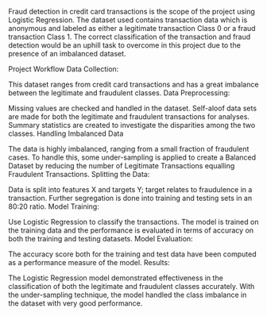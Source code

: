 Fraud detection in credit card transactions is the scope of the project using Logistic Regression. The dataset used contains transaction data which is anonymous and labeled as either a legitimate transaction Class 0 or a fraud transaction Class 1. The correct classification of the transaction and fraud detection would be an uphill task to overcome in this project due to the presence of an imbalanced dataset.

Project Workflow
Data Collection:

This dataset ranges from credit card transactions and has a great imbalance between the legitimate and fraudulent classes. Data Preprocessing:

Missing values are checked and handled in the dataset.
Self-aloof data sets are made for both the legitimate and fraudulent transactions for analyses.
Summary statistics are created to investigate the disparities among the two classes. Handling Imbalanced Data

The data is highly imbalanced, ranging from a small fraction of fraudulent cases.
To handle this, some under-sampling is applied to create a Balanced Dataset by reducing the number of Legitimate Transactions equalling Fraudulent Transactions.
Splitting the Data:

Data is split into features X and targets Y; target relates to fraudulence in a transaction.
Further segregation is done into training and testing sets in an 80:20 ratio.
Model Training:

Use Logistic Regression to classify the transactions.
The model is trained on the training data and the performance is evaluated in terms of accuracy on both the training and testing datasets.
Model Evaluation:

The accuracy score both for the training and test data have been computed as a performance measure of the model.
Results:

The Logistic Regression model demonstrated effectiveness in the classification of both the legitimate and fraudulent classes accurately.
With the under-sampling technique, the model handled the class imbalance in the dataset with very good performance.
